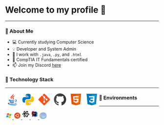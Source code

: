 <h1>Welcome to my profile 🚀</h1>
<hr>
<h3>🤵 About Me</h3>
<ul style="list-stle-type: none;">
  <li style="list-stle-type: none;">💻 Currently studying Computer Science</li>
  <li>💡 Developer and System Admin</li>
  <li>🔧 I work with <code>.java</code>, <code>.py</code>, and <code>.html</code></li>
  <li>📓 CompTIA IT Fundamentals certified</li>
  <li>📫 Join my Discord <a href="https://discord.gg/9SNENvp">here</a></li>
</ul>

<h3>🔭 Technology Stack</h3>
<hr>
<div style="float: left;">
  <img src="img/java.png" alt="Java"/>
  <img src="img/python.png" alt="Python"/>
  <img src="img/git.png" alt="Git"/>
  <img src="img/github.png" alt="GitHub"/>
  <img src="img/html.png" alt="HTML"/>
  <img src="img/css.png" alt="CSS"/>
</div>
<h3>🔨 Environments</h3>
<hr>
<div style="float: left;" >

<a href="https://www.microsoft.com" rel="nofollow">
  <img src="img/windows.png" style="max-width:75%;">
</a>

<a href="https://www.ubuntu.com/" rel="nofollow">
  <img src="img/ubuntu.png">
</a>

<a href="https://atom.io/" rel="nofollow">
  <img src="img/atom.png"style="padding-bottom: 5px;">
</a>

<a href="https://www.jetbrains.com/idea/" rel="nofollow">
  <img src="img/intellij.png"style="padding-bottom: 5px;">
</a>

<a href="https://www.eclipse.org/ide/" rel="nofollow">
  <img src="img/eclipse.png" style="height: 24px;">
</a>
</div>
